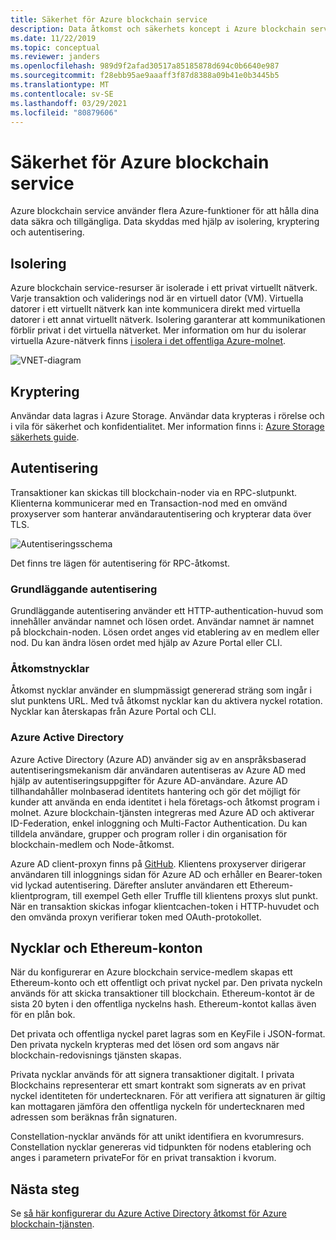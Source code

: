 ```yaml
---
title: Säkerhet för Azure blockchain service
description: Data åtkomst och säkerhets koncept i Azure blockchain service
ms.date: 11/22/2019
ms.topic: conceptual
ms.reviewer: janders
ms.openlocfilehash: 989d9f2afad30517a85185878d694c0b6640e987
ms.sourcegitcommit: f28ebb95ae9aaaff3f87d8388a09b41e0b3445b5
ms.translationtype: MT
ms.contentlocale: sv-SE
ms.lasthandoff: 03/29/2021
ms.locfileid: "80879606"
---
```

# <a name="azure-blockchain-service-security"></a>Säkerhet för Azure blockchain service

Azure blockchain service använder flera Azure-funktioner för att hålla dina data säkra och tillgängliga. Data skyddas med hjälp av isolering, kryptering och autentisering.

## <a name="isolation"></a>Isolering

Azure blockchain service-resurser är isolerade i ett privat virtuellt nätverk. Varje transaktion och validerings nod är en virtuell dator (VM). Virtuella datorer i ett virtuellt nätverk kan inte kommunicera direkt med virtuella datorer i ett annat virtuellt nätverk. Isolering garanterar att kommunikationen förblir privat i det virtuella nätverket. Mer information om hur du isolerar virtuella Azure-nätverk finns [i isolera i det offentliga Azure-molnet](../../security/fundamentals/isolation-choices.md#networking-isolation).

![VNET-diagram](./media/data-security/vnet.png)

## <a name="encryption"></a>Kryptering

Användar data lagras i Azure Storage. Användar data krypteras i rörelse och i vila för säkerhet och konfidentialitet. Mer information finns i: [Azure Storage säkerhets guide](../../storage/blobs/security-recommendations.md).

## <a name="authentication"></a>Autentisering

Transaktioner kan skickas till blockchain-noder via en RPC-slutpunkt. Klienterna kommunicerar med en Transaction-nod med en omvänd proxyserver som hanterar användarautentisering och krypterar data över TLS.

![Autentiseringsschema](./media/data-security/authentication.png)

Det finns tre lägen för autentisering för RPC-åtkomst.

### <a name="basic-authentication"></a>Grundläggande autentisering

Grundläggande autentisering använder ett HTTP-authentication-huvud som innehåller användar namnet och lösen ordet. Användar namnet är namnet på blockchain-noden. Lösen ordet anges vid etablering av en medlem eller nod. Du kan ändra lösen ordet med hjälp av Azure Portal eller CLI.

### <a name="access-keys"></a>Åtkomstnycklar

Åtkomst nycklar använder en slumpmässigt genererad sträng som ingår i slut punktens URL. Med två åtkomst nycklar kan du aktivera nyckel rotation. Nycklar kan återskapas från Azure Portal och CLI.

### <a name="azure-active-directory"></a>Azure Active Directory

Azure Active Directory (Azure AD) använder sig av en anspråksbaserad autentiseringsmekanism där användaren autentiseras av Azure AD med hjälp av autentiseringsuppgifter för Azure AD-användare. Azure AD tillhandahåller molnbaserad identitets hantering och gör det möjligt för kunder att använda en enda identitet i hela företags-och åtkomst program i molnet. Azure blockchain-tjänsten integreras med Azure AD och aktiverar ID-Federation, enkel inloggning och Multi-Factor Authentication. Du kan tilldela användare, grupper och program roller i din organisation för blockchain-medlem och Node-åtkomst.

Azure AD client-proxyn finns på [GitHub](https://github.com/Microsoft/azure-blockchain-connector/releases). Klientens proxyserver dirigerar användaren till inloggnings sidan för Azure AD och erhåller en Bearer-token vid lyckad autentisering. Därefter ansluter användaren ett Ethereum-klientprogram, till exempel Geth eller Truffle till klientens proxys slut punkt. När en transaktion skickas infogar klientcachen-token i HTTP-huvudet och den omvända proxyn verifierar token med OAuth-protokollet.

## <a name="keys-and-ethereum-accounts"></a>Nycklar och Ethereum-konton

När du konfigurerar en Azure blockchain service-medlem skapas ett Ethereum-konto och ett offentligt och privat nyckel par. Den privata nyckeln används för att skicka transaktioner till blockchain. Ethereum-kontot är de sista 20 byten i den offentliga nyckelns hash. Ethereum-kontot kallas även för en plån bok.

Det privata och offentliga nyckel paret lagras som en KeyFile i JSON-format. Den privata nyckeln krypteras med det lösen ord som angavs när blockchain-redovisnings tjänsten skapas.

Privata nycklar används för att signera transaktioner digitalt. I privata Blockchains representerar ett smart kontrakt som signerats av en privat nyckel identiteten för undertecknaren. För att verifiera att signaturen är giltig kan mottagaren jämföra den offentliga nyckeln för undertecknaren med adressen som beräknas från signaturen.

Constellation-nycklar används för att unikt identifiera en kvorumresurs. Constellation nycklar genereras vid tidpunkten för nodens etablering och anges i parametern privateFor för en privat transaktion i kvorum.

## <a name="next-steps"></a>Nästa steg

Se [så här konfigurerar du Azure Active Directory åtkomst för Azure blockchain-tjänsten](configure-aad.md).
